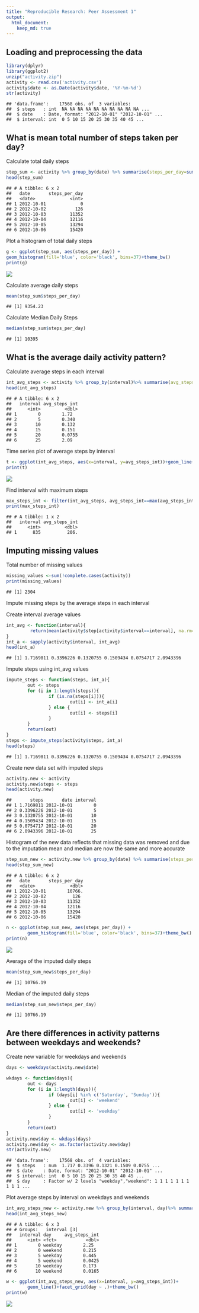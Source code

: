 ```yaml
---
title: "Reproducible Research: Peer Assessment 1"
output: 
  html_document:
    keep_md: true
---
```



## Loading and preprocessing the data

```r
library(dplyr)
library(ggplot2)
unzip("activity.zip")
activity <- read.csv('activity.csv')
activity$date <- as.Date(activity$date, '%Y-%m-%d')
str(activity)
```

```
## 'data.frame':	17568 obs. of  3 variables:
##  $ steps   : int  NA NA NA NA NA NA NA NA NA NA ...
##  $ date    : Date, format: "2012-10-01" "2012-10-01" ...
##  $ interval: int  0 5 10 15 20 25 30 35 40 45 ...
```

## What is mean total number of steps taken per day?

Calculate total daily steps

```r
step_sum <- activity %>% group_by(date) %>% summarise(steps_per_day=sum(steps, na.rm=T))
head(step_sum)
```

```
## # A tibble: 6 x 2
##   date       steps_per_day
##   <date>             <int>
## 1 2012-10-01             0
## 2 2012-10-02           126
## 3 2012-10-03         11352
## 4 2012-10-04         12116
## 5 2012-10-05         13294
## 6 2012-10-06         15420
```
Plot a histogram of total daily steps

```r
g <- ggplot(step_sum, aes(steps_per_day)) +
geom_histogram(fill='blue', color='black', bins=37)+theme_bw()
print(g)
```

![](PA1_template_files/figure-html/plot-1.png)<!-- -->

Calculate average daily steps


```r
mean(step_sum$steps_per_day)
```

```
## [1] 9354.23
```

Calculate Median Daily Steps


```r
median(step_sum$steps_per_day)
```

```
## [1] 10395
```


## What is the average daily activity pattern?

Calculate average steps in each interval

```r
int_avg_steps <- activity %>% group_by(interval)%>% summarise(avg_steps_int=mean(steps, na.rm=T))
head(int_avg_steps)
```

```
## # A tibble: 6 x 2
##   interval avg_steps_int
##      <int>         <dbl>
## 1        0        1.72  
## 2        5        0.340 
## 3       10        0.132 
## 4       15        0.151 
## 5       20        0.0755
## 6       25        2.09
```

Time series plot of average steps by interval


```r
t <- ggplot(int_avg_steps, aes(x=interval, y=avg_steps_int))+geom_line()+theme_bw()
print(t)
```

![](PA1_template_files/figure-html/plot2-1.png)<!-- -->

Find interval with maximum steps


```r
max_steps_int <- filter(int_avg_steps, avg_steps_int==max(avg_steps_int))
print(max_steps_int)
```

```
## # A tibble: 1 x 2
##   interval avg_steps_int
##      <int>         <dbl>
## 1      835          206.
```


## Imputing missing values

Total number of missing values


```r
missing_values <-sum(!complete.cases(activity))
print(missing_values)
```

```
## [1] 2304
```

Impute missing steps by the average steps in each interval

Create interval average values


```r
int_avg <- function(interval){
         return(mean(activity$step[activity$interval==interval], na.rm=T))
}
int_a <- sapply(activity$interval, int_avg)
head(int_a)
```

```
## [1] 1.7169811 0.3396226 0.1320755 0.1509434 0.0754717 2.0943396
```

Impute steps using int_avg values


```r
impute_steps <- function(steps, int_a){
        out <- steps
        for (i in 1:length(steps)){
                if (is.na(steps[i])){
                        out[i] <- int_a[i]
                } else {
                        out[i] <- steps[i]
                }
        }
        return(out)
}
steps <- impute_steps(activity$steps, int_a)
head(steps)
```

```
## [1] 1.7169811 0.3396226 0.1320755 0.1509434 0.0754717 2.0943396
```

Create new data set with imputed steps


```r
activity.new <- activity
activity.new$steps <- steps
head(activity.new)
```

```
##       steps       date interval
## 1 1.7169811 2012-10-01        0
## 2 0.3396226 2012-10-01        5
## 3 0.1320755 2012-10-01       10
## 4 0.1509434 2012-10-01       15
## 5 0.0754717 2012-10-01       20
## 6 2.0943396 2012-10-01       25
```

Histogram of the new data reflects that missing data was removed and due to the imputation mean and median are now the same and more accurate


```r
step_sum_new <- activity.new %>% group_by(date) %>% summarise(steps_per_day=sum(steps))
head(step_sum_new)
```

```
## # A tibble: 6 x 2
##   date       steps_per_day
##   <date>             <dbl>
## 1 2012-10-01        10766.
## 2 2012-10-02          126 
## 3 2012-10-03        11352 
## 4 2012-10-04        12116 
## 5 2012-10-05        13294 
## 6 2012-10-06        15420
```

```r
n <- ggplot(step_sum_new, aes(steps_per_day)) +
        geom_histogram(fill='blue', color='black', bins=37)+theme_bw()
print(n)
```

![](PA1_template_files/figure-html/newhist-1.png)<!-- -->

Average of the imputed daily steps 


```r
mean(step_sum_new$steps_per_day)
```

```
## [1] 10766.19
```

Median of the imputed daily steps


```r
median(step_sum_new$steps_per_day)
```

```
## [1] 10766.19
```


## Are there differences in activity patterns between weekdays and weekends?

Create new variable for weekdays and weekends


```r
days <- weekdays(activity.new$date)

wkdays <- function(days){
        out <- days
        for (i in 1:length(days)){
                if (days[i] %in% c('Saturday', 'Sunday')){
                        out[i] <- 'weekend'
                } else {
                        out[i] <- 'weekday'
                }
        }
        return(out)
}
activity.new$day <- wkdays(days)
activity.new$day <- as.factor(activity.new$day)
str(activity.new)
```

```
## 'data.frame':	17568 obs. of  4 variables:
##  $ steps   : num  1.717 0.3396 0.1321 0.1509 0.0755 ...
##  $ date    : Date, format: "2012-10-01" "2012-10-01" ...
##  $ interval: int  0 5 10 15 20 25 30 35 40 45 ...
##  $ day     : Factor w/ 2 levels "weekday","weekend": 1 1 1 1 1 1 1 1 1 1 ...
```

Plot average steps by interval on weekdays and weekends


```r
int_avg_steps_new <- activity.new %>% group_by(interval, day)%>% summarise(avg_steps_int=mean(steps, na.rm=T))
head(int_avg_steps_new)
```

```
## # A tibble: 6 x 3
## # Groups:   interval [3]
##   interval day     avg_steps_int
##      <int> <fct>           <dbl>
## 1        0 weekday        2.25  
## 2        0 weekend        0.215 
## 3        5 weekday        0.445 
## 4        5 weekend        0.0425
## 5       10 weekday        0.173 
## 6       10 weekend        0.0165
```

```r
w <- ggplot(int_avg_steps_new, aes(x=interval, y=avg_steps_int))+
        geom_line()+facet_grid(day ~ .)+theme_bw()
print(w)
```

![](PA1_template_files/figure-html/plotw-1.png)<!-- -->

